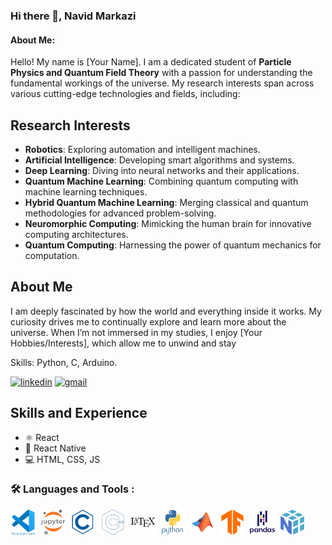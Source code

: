 ### Hi there 👋, Navid Markazi
#### About Me:
Hello! My name is [Your Name]. I am a dedicated student of **Particle Physics and Quantum Field Theory** with a passion for understanding the fundamental workings of the universe. My research interests span across various cutting-edge technologies and fields, including:

## Research Interests
- **Robotics**: Exploring automation and intelligent machines.
- **Artificial Intelligence**: Developing smart algorithms and systems.
- **Deep Learning**: Diving into neural networks and their applications.
- **Quantum Machine Learning**: Combining quantum computing with machine learning techniques.
- **Hybrid Quantum Machine Learning**: Merging classical and quantum methodologies for advanced problem-solving.
- **Neuromorphic Computing**: Mimicking the human brain for innovative computing architectures.
- **Quantum Computing**: Harnessing the power of quantum mechanics for computation.

## About Me
I am deeply fascinated by how the world and everything inside it works. My curiosity drives me to continually explore and learn more about the universe. When I’m not immersed in my studies, I enjoy [Your Hobbies/Interests], which allow me to unwind and stay 

Skills: Python, C, Arduino.



[<img src='https://cdn.jsdelivr.net/npm/simple-icons@3.0.1/icons/linkedin.svg' alt='linkedin' height='40'>](https://www.linkedin.com/in/www.linkedin.com/in/navidmarkazi/)  [<img src='https://cdn.jsdelivr.net/npm/simple-icons@3.0.1/icons/gmail.svg' alt='gmail' height='40'>](navidcentral@gmail.com)  





## Skills and Experience
* ⚛ React
* 📱 React Native
* 💻 HTML, CSS, JS

### :hammer_and_wrench: Languages and Tools :
<div>
  <img src="https://github.com/devicons/devicon/blob/master/icons/vscode/vscode-original-wordmark.svg" title="vscode" alt="vscode" width="40" height="40"/>&nbsp;
 <img src="https://github.com/devicons/devicon/blob/master/icons/jupyter/jupyter-original-wordmark.svg" title="jupyter" alt="jupyter" width="40" height="40"/>&nbsp;
 <img src="https://github.com/devicons/devicon/blob/master/icons/c/c-line.svg" title="c" alt="c" width="40" height="40"/>&nbsp;
 <img src="https://github.com/devicons/devicon/blob/master/icons/cplusplus/cplusplus-line.svg" title="c++" alt="c++" width="40" height="40"/>&nbsp;
 <img src="https://github.com/devicons/devicon/blob/master/icons/latex/latex-original.svg" title="latex" alt="latex" width="40" height="40"/>&nbsp;
 <img src="https://github.com/devicons/devicon/blob/master/icons/python/python-original-wordmark.svg" title="python" alt="python" width="40" height="40"/>&nbsp;
 <img src="https://github.com/devicons/devicon/blob/master/icons/matlab/matlab-original.svg" alt="matlab" width="40" height="40"/>&nbsp;
 <img src="https://github.com/devicons/devicon/blob/master/icons/tensorflow/tensorflow-original.svg" title="tensorflow" alt="tensorflow" width="40" height="40"/>&nbsp; 
  <img src="https://github.com/devicons/devicon/blob/master/icons/pandas/pandas-original-wordmark.svg" title="pandas" alt="pandas" width="40" height="40"/>&nbsp;
  <img src="https://github.com/devicons/devicon/blob/master/icons/numpy/numpy-original.svg" title="numpy" alt="numpy" width="40" height="40"/>&nbsp;


  
</div>
